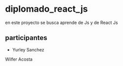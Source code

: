 # diplomado_react_js

en este proyecto se busca aprende de Js y de React Js 

## participantes 
- Yurley Sanchez


Wilfer Acosta
